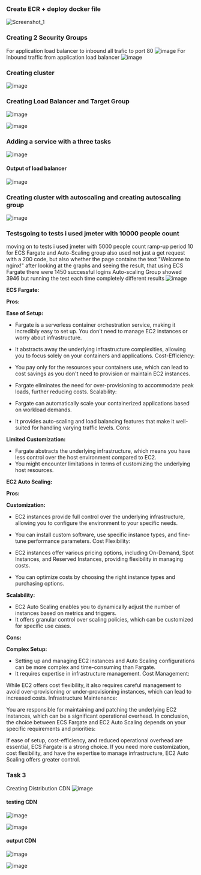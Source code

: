 ### Create ECR + deploy docker file
![Screenshot_1](https://github.com/yanchoys/IT-Syndicate/assets/98917290/952be493-6b8d-48fe-8f7b-d5b5ace95396)

### Creating 2 Security Groups
For application load balancer to inbound all trafic to port 80
![image](https://github.com/yanchoys/IT-Syndicate/assets/98917290/7353d1d9-af2c-4b47-8af7-b7a1dd8f1b3b)
For Inbound traffic from application load balancer
![image](https://github.com/yanchoys/IT-Syndicate/assets/98917290/184e065e-bc32-49c3-b0b8-1d2b8c7d48ee)

### Creating cluster
![image](https://github.com/yanchoys/IT-Syndicate/assets/98917290/7c874c14-63e4-470e-a211-d261977674af)

### Creating Load Balancer and Target Group
![image](https://github.com/yanchoys/IT-Syndicate/assets/98917290/e5d10888-d6d8-426a-8a02-f3d97a158d5c)

![image](https://github.com/yanchoys/IT-Syndicate/assets/98917290/6c10d1f3-8e87-4942-8bba-2b5704eb4b01)

### Adding a service with a three tasks 
![image](https://github.com/yanchoys/IT-Syndicate/assets/98917290/e558d65c-859d-46cf-b777-e6dc02628b00)

#### Output of load balancer
![image](https://github.com/yanchoys/IT-Syndicate/assets/98917290/a8e5c1b1-f457-4a73-911f-a3e9a66f2dfc)

### Creating cluster with autoscaling and creating autoscaling group
![image](https://github.com/yanchoys/IT-Syndicate/assets/98917290/fdb70442-fd04-4cf7-b81b-183fd90aaa88)




### Testsgoing to tests i used jmeter with 10000 people count
moving on to tests i used jmeter with 5000 people count
ramp-up period 10 for ECS Fargate and Auto-Scaling group
also used not just a get request with a 200 code, but also whether the page contains the text "Welcome to nginx!"
after looking at the graphs and seeing the result, that using ECS ​​Fargate there were 1450 successful logins
Auto-scaling Group showed 3946
but running the test each time completely different results
![image](https://github.com/yanchoys/IT-Syndicate/assets/98917290/144136b9-d904-4a12-8a5f-cc6d96b44934)


**ECS Fargate:**

**Pros:**

**Ease of Setup:**

- Fargate is a serverless container orchestration service, making it incredibly easy to set up. You don't need to manage EC2 instances or worry about infrastructure.
- It abstracts away the underlying infrastructure complexities, allowing you to focus solely on your containers and applications.
Cost-Efficiency:

- You pay only for the resources your containers use, which can lead to cost savings as you don't need to provision or maintain EC2 instances.
- Fargate eliminates the need for over-provisioning to accommodate peak loads, further reducing costs.
Scalability:

- Fargate can automatically scale your containerized applications based on workload demands.
- It provides auto-scaling and load balancing features that make it well-suited for handling varying traffic levels.
Cons:

**Limited Customization:**
- Fargate abstracts the underlying infrastructure, which means you have less control over the host environment compared to EC2.
- You might encounter limitations in terms of customizing the underlying host resources.

**EC2 Auto Scaling:**

**Pros:**

**Customization:**

- EC2 instances provide full control over the underlying infrastructure, allowing you to configure the environment to your specific needs.
- You can install custom software, use specific instance types, and fine-tune performance parameters.
Cost Flexibility:

- EC2 instances offer various pricing options, including On-Demand, Spot Instances, and Reserved Instances, providing flexibility in managing costs.
- You can optimize costs by choosing the right instance types and purchasing options.

**Scalability:**

- EC2 Auto Scaling enables you to dynamically adjust the number of instances based on metrics and triggers.
- It offers granular control over scaling policies, which can be customized for specific use cases.

**Cons:**

**Complex Setup:**

- Setting up and managing EC2 instances and Auto Scaling configurations can be more complex and time-consuming than Fargate.
- It requires expertise in infrastructure management.
Cost Management:

While EC2 offers cost flexibility, it also requires careful management to avoid over-provisioning or under-provisioning instances, which can lead to increased costs.
Infrastructure Maintenance:

You are responsible for maintaining and patching the underlying EC2 instances, which can be a significant operational overhead.
In conclusion, the choice between ECS Fargate and EC2 Auto Scaling depends on your specific requirements and priorities:

If ease of setup, cost-efficiency, and reduced operational overhead are essential, ECS Fargate is a strong choice.
If you need more customization, cost flexibility, and have the expertise to manage infrastructure, EC2 Auto Scaling offers greater control.

### Task 3
Creating Distribution CDN
![image](https://github.com/yanchoys/IT-Syndicate/assets/98917290/cc6b7982-1d27-44e9-bfd1-89c41b90d201)
#### **testing CDN**
![image](https://github.com/yanchoys/IT-Syndicate/assets/98917290/eedde642-8a7c-4c46-85a5-6b46e51b0b0e)

![image](https://github.com/yanchoys/IT-Syndicate/assets/98917290/75a5c11c-054c-4984-93f8-806549eb3241)

#### **output CDN**
![image](https://github.com/yanchoys/IT-Syndicate/assets/98917290/079cf766-3b8b-4b76-be40-59e6e4888b67)

![image](https://github.com/yanchoys/IT-Syndicate/assets/98917290/c63395bf-156c-4892-bdd1-bb501622d87d)



